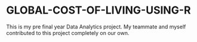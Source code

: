 # GLOBAL-COST-OF-LIVING-USING-R
This is my pre final year Data Analytics project. My teammate and myself contributed to this project completely on our own.
